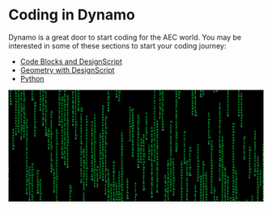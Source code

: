 # Coding in Dynamo

Dynamo is a great door to start coding for the AEC world. You may be interested in some of these sections to start your coding journey:

* [Code Blocks and DesignScript](8-1\_code-blocks-and-design-script/)
* [Geometry with DesignScript](8-2\_geometry-with-design-script/)
* [Python](8-3\_python/)

![](<../.gitbook/assets/image (17).png>)
